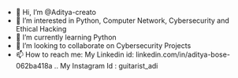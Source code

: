 - 👋 Hi, I’m @Aditya-creato
- 👀 I’m interested in Python, Computer Network, Cybersecurity and Ethical Hacking
- 🌱 I’m currently learning Python
- 💞️ I’m looking to collaborate on Cybersecurity Projects
- 📫 How to reach me: My Linkedin id: linkedin.com/in/aditya-bose-062ba418a .. My Instagram Id : guitarist_adi

<!---
Aditya-creato/Aditya-creato is a ✨ special ✨ repository because its `README.md` (this file) appears on your GitHub profile.
You can click the Preview link to take a look at your changes.
--->
